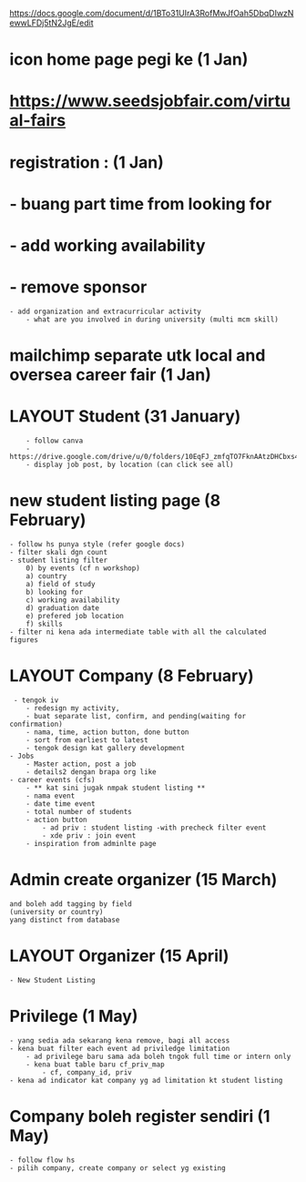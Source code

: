 https://docs.google.com/document/d/1BTo31UIrA3RofMwJfOah5DbqDIwzNewwLFDj5tN2JgE/edit

# icon home page pegi ke (1 Jan)
#    https://www.seedsjobfair.com/virtual-fairs

# registration : (1 Jan)
#    - buang part time from looking for
#    - add working availability 
#    - remove sponsor
    - add organization and extracurricular activity
        - what are you involved in during university (multi mcm skill)

# mailchimp separate utk local and oversea career fair (1 Jan)

# LAYOUT Student  (31 January)
        - follow canva
        - https://drive.google.com/drive/u/0/folders/10EqFJ_zmfqTO7FknAAtzDHCbxs4Y3Hiz 
        - display job post, by location (can click see all)
    
# new student listing page (8 February)
    - follow hs punya style (refer google docs)
    - filter skali dgn count
    - student listing filter
        0) by events (cf n workshop)
        a) country
        a) field of study
        b) looking for
        c) working availability
        d) graduation date
        e) prefered job location
        f) skills
    - filter ni kena ada intermediate table with all the calculated figures

# LAYOUT Company (8 February)
     - tengok iv
        - redesign my activity, 
        - buat separate list, confirm, and pending(waiting for confirmation)
        - nama, time, action button, done button
        - sort from earliest to latest
        - tengok design kat gallery development
    - Jobs 
        - Master action, post a job
        - details2 dengan brapa org like
    - career events (cfs)
        - ** kat sini jugak nmpak student listing **
        - nama event
        - date time event
        - total number of students
        - action button
            - ad priv : student listing -with precheck filter event
            - xde priv : join event 
        - inspiration from adminlte page

# Admin create organizer (15 March)
    and boleh add tagging by field
    (university or country) 
    yang distinct from database

# LAYOUT Organizer (15 April)
    - New Student Listing

# Privilege (1 May)
    - yang sedia ada sekarang kena remove, bagi all access
    - kena buat filter each event ad priviledge limitation
        - ad privilege baru sama ada boleh tngok full time or intern only 
        - kena buat table baru cf_priv_map
            - cf, company_id, priv
    - kena ad indicator kat company yg ad limitation kt student listing

# Company boleh register sendiri (1 May)
    - follow flow hs
    - pilih company, create company or select yg existing
